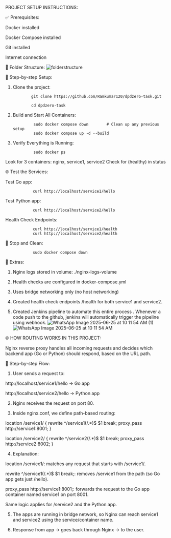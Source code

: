 PROJECT SETUP INSTRUCTIONS:

✅ Prerequisites:

Docker installed 

Docker Compose installed 

Git installed

Internet connection 


📁 Folder Structure:
![folderstructure](https://github.com/user-attachments/assets/dddd0be0-669a-4eee-9e79-2b3bf11079b1)




🧪 Step-by-step Setup:

1. Clone the project:

               git clone https://github.com/Ramkumar120/dpdzero-task.git

               cd dpdzero-task

2. Build and Start All Containers:

                sudo docker compose down        # Clean up any previous setup
                sudo docker compose up -d --build 

3. Verify Everything is Running:

                sudo docker ps

Look for 3 containers: nginx, service1, service2
Check for (healthy) in status

🌐 Test the Services:

Test Go app:

                curl http://localhost/service1/hello

Test Python app:

                curl http://localhost/service2/hello

Health Check Endpoints:

                curl http://localhost/service1/health
                curl http://localhost/service2/health

🛑 Stop and Clean:

                sudo docker compose down

📌 Extras:

1. Nginx logs stored in volume: ./nginx-logs-volume

2. Health checks are configured in docker-compose.yml

3. Uses bridge networking only (no host networking)

4. Created health check endpoints /health for both service1 and service2. 

5. Created Jenkins pipeline to automate this entire process . Whenever a code push to the github, jenkins will automatically trigger the pipeline using webhook.
   ![WhatsApp Image 2025-06-25 at 10 11 54 AM (1)](https://github.com/user-attachments/assets/6cf0ebef-173b-400a-8ce8-8a3950da1d34)
![WhatsApp Image 2025-06-25 at 10 11 54 AM](https://github.com/user-attachments/assets/fa4e6955-7bbe-4643-b4ca-9b9f76b447a7)



🌐 HOW ROUTING WORKS IN THIS PROJECT:

Nginx reverse proxy handles all incoming requests and decides which backend app (Go or Python) should respond, based on the URL path.


🔁 Step-by-step Flow:

1. User sends a request to:

http://localhost/service1/hello → Go app

http://localhost/service2/hello → Python app



2. Nginx receives the request on port 80.


3. Inside nginx.conf, we define path-based routing:

location /service1/ {
    rewrite ^/service1(/.*)$ $1 break;
    proxy_pass http://service1:8001;
}

location /service2/ {
    rewrite ^/service2(/.*)$ $1 break;
    proxy_pass http://service2:8002;
}


4. Explanation:

location /service1/: matches any request that starts with /service1/.

rewrite ^/service1(/.*)$ $1 break;: removes /service1 from the path (so Go app gets just /hello).

proxy_pass http://service1:8001;: forwards the request to the Go app container named service1 on port 8001.

Same logic applies for /service2 and the Python app.



5. The apps are running in bridge network, so Nginx can reach service1 and service2 using the service/container name.


6. Response from app → goes back through Nginx → to the user.
